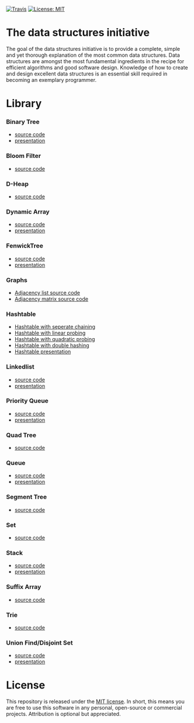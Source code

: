 [![Travis](https://img.shields.io/travis/williamfiset/data-structures.svg)](https://travis-ci.org/williamfiset/data-structures) [![License: MIT](https://img.shields.io/badge/License-MIT-yellow.svg)](https://opensource.org/licenses/MIT)

# The data structures initiative

The goal of the data structures initiative is to provide a complete, simple and yet thorough explanation of the most common data structures. Data structures are amongst the most fundamental ingredients in the recipe for efficient algorithms and good software design. Knowledge of how to create and design excellent data structures is an essential skill required in becoming an exemplary programmer.

# Library

### Binary Tree
* [source code](https://github.com/williamfiset/data-structures/blob/master/BinaryTree/BinarySearchTree.java)
* [presentation](https://github.com/williamfiset/data-structures/blob/master/BinaryTree/presentation/BinaryTrees.pdf)
### Bloom Filter
* [source code](https://github.com/williamfiset/data-structures/blob/master/BloomFilter/BloomFilter.java)
### D-Heap
* [source code](https://github.com/williamfiset/data-structures/blob/master/D-Heap/DHeap.java)
### Dynamic Array
* [source code](https://github.com/williamfiset/data-structures/blob/master/DynamicArray/DynamicArray.java)
* [presentation](https://github.com/williamfiset/data-structures/blob/master/DynamicArray/presentation/Arrays.pdf)
### FenwickTree
* [source code](https://github.com/williamfiset/data-structures/blob/master/FenwickTree/FenwickTree.java)
* [presentation](https://github.com/williamfiset/data-structures/blob/master/FenwickTree/presentation/FenwickTree.pdf)
### Graphs
* [Adjacency list source code](https://github.com/williamfiset/data-structures/blob/master/Graph/GraphAdjacencyList.java)
* [Adjacency matrix source code](https://github.com/williamfiset/data-structures/blob/master/Graph/GraphAdjacencyMatrix.java)
### Hashtable
* [Hashtable with seperate chaining](https://github.com/williamfiset/data-structures/blob/master/Hashtable/HashTableSeperateChaining.java)
* [Hashtable with linear probing](https://github.com/williamfiset/data-structures/blob/master/Hashtable/HashTableLinearProbing.java)
* [Hashtable with quadratic probing](https://github.com/williamfiset/data-structures/blob/master/Hashtable/HashTableQuadraticProbing.java)
* [Hashtable with double hashing](https://github.com/williamfiset/data-structures/blob/master/Hashtable/HashTableDoubleHashing.java)
* [Hashtable presentation](https://github.com/williamfiset/data-structures/blob/master/Hashtable/presentation/hashtable.pdf)
### Linkedlist
* [source code]()
* [presentation]()
### Priority Queue
* [source code]()
* [presentation]()
### Quad Tree
* [source code]()
### Queue
* [source code]()
* [presentation]()
### Segment Tree
* [source code]()
### Set
* [source code]()
### Stack
* [source code]()
* [presentation]()
### Suffix Array
* [source code]()
### Trie
* [source code]()
### Union Find/Disjoint Set
* [source code]()
* [presentation]()

# License

This repository is released under the [MIT license](https://opensource.org/licenses/MIT). In short, this means you are free to use this software in any personal, open-source or commercial projects. Attribution is optional but appreciated.
